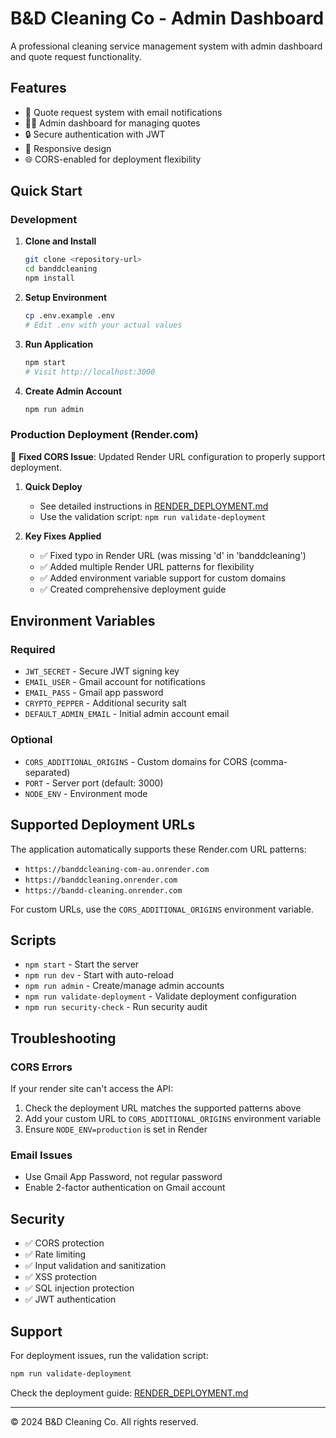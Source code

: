 # B&D Cleaning Co - Admin Dashboard

A professional cleaning service management system with admin dashboard and quote request functionality.

## Features

- 📧 Quote request system with email notifications
- 👨‍💼 Admin dashboard for managing quotes
- 🔒 Secure authentication with JWT
- 📱 Responsive design
- 🌐 CORS-enabled for deployment flexibility

## Quick Start

### Development

1. **Clone and Install**
   ```bash
   git clone <repository-url>
   cd banddcleaning
   npm install
   ```

2. **Setup Environment**
   ```bash
   cp .env.example .env
   # Edit .env with your actual values
   ```

3. **Run Application**
   ```bash
   npm start
   # Visit http://localhost:3000
   ```

4. **Create Admin Account**
   ```bash
   npm run admin
   ```

### Production Deployment (Render.com)

🚀 **Fixed CORS Issue**: Updated Render URL configuration to properly support deployment.

1. **Quick Deploy**
   - See detailed instructions in [RENDER_DEPLOYMENT.md](./RENDER_DEPLOYMENT.md)
   - Use the validation script: `npm run validate-deployment`

2. **Key Fixes Applied**
   - ✅ Fixed typo in Render URL (was missing 'd' in 'banddcleaning')
   - ✅ Added multiple Render URL patterns for flexibility
   - ✅ Added environment variable support for custom domains
   - ✅ Created comprehensive deployment guide

## Environment Variables

### Required
- `JWT_SECRET` - Secure JWT signing key
- `EMAIL_USER` - Gmail account for notifications
- `EMAIL_PASS` - Gmail app password
- `CRYPTO_PEPPER` - Additional security salt
- `DEFAULT_ADMIN_EMAIL` - Initial admin account email

### Optional
- `CORS_ADDITIONAL_ORIGINS` - Custom domains for CORS (comma-separated)
- `PORT` - Server port (default: 3000)
- `NODE_ENV` - Environment mode

## Supported Deployment URLs

The application automatically supports these Render.com URL patterns:
- `https://banddcleaning-com-au.onrender.com`
- `https://banddcleaning.onrender.com` 
- `https://bandd-cleaning.onrender.com`

For custom URLs, use the `CORS_ADDITIONAL_ORIGINS` environment variable.

## Scripts

- `npm start` - Start the server
- `npm run dev` - Start with auto-reload
- `npm run admin` - Create/manage admin accounts
- `npm run validate-deployment` - Validate deployment configuration
- `npm run security-check` - Run security audit

## Troubleshooting

### CORS Errors
If your render site can't access the API:
1. Check the deployment URL matches the supported patterns above
2. Add your custom URL to `CORS_ADDITIONAL_ORIGINS` environment variable
3. Ensure `NODE_ENV=production` is set in Render

### Email Issues
- Use Gmail App Password, not regular password
- Enable 2-factor authentication on Gmail account

## Security

- ✅ CORS protection
- ✅ Rate limiting
- ✅ Input validation and sanitization
- ✅ XSS protection
- ✅ SQL injection protection
- ✅ JWT authentication

## Support

For deployment issues, run the validation script:
```bash
npm run validate-deployment
```

Check the deployment guide: [RENDER_DEPLOYMENT.md](./RENDER_DEPLOYMENT.md)

---

© 2024 B&D Cleaning Co. All rights reserved.